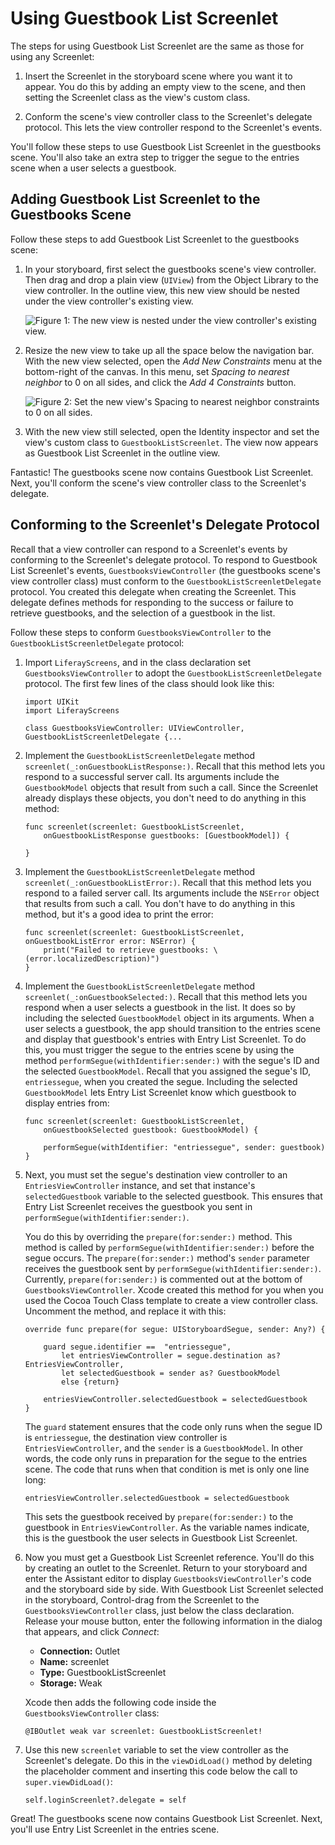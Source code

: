 # Using Guestbook List Screenlet [](id=using-guestbook-list-screenlet-ios)

The steps for using Guestbook List Screenlet are the same as those for using any 
Screenlet: 

1.  Insert the Screenlet in the storyboard scene where you want it to appear. 
    You do this by adding an empty view to the scene, and then setting the 
    Screenlet class as the view's custom class. 

2.  Conform the scene's view controller class to the Screenlet's delegate 
    protocol. This lets the view controller respond to the Screenlet's events. 

You'll follow these steps to use Guestbook List Screenlet in the guestbooks 
scene. You'll also take an extra step to trigger the segue to the entries scene 
when a user selects a guestbook. 

## Adding Guestbook List Screenlet to the Guestbooks Scene [](id=adding-guestbook-list-screenlet-to-the-guestbooks-scene)

Follow these steps to add Guestbook List Screenlet to the guestbooks scene: 

1.  In your storyboard, first select the guestbooks scene's view controller. 
    Then drag and drop a plain view (`UIView`) from the Object Library to the 
    view controller. In the outline view, this new view should be nested under 
    the view controller's existing view. 

    ![Figure 1: The new view is nested under the view controller's existing view.](../../../images/ios-lp-gb-view-outline.png)

2.  Resize the new view to take up all the space below the navigation bar. With 
    the new view selected, open the *Add New Constraints* menu at the 
    bottom-right of the canvas. In this menu, set *Spacing to nearest neighbor* 
    to 0 on all sides, and click the *Add 4 Constraints* button. 

    ![Figure 2: Set the new view's *Spacing to nearest neighbor* constraints to 0 on all sides.](../../../images/ios-lp-gb-constraints.png)

3.  With the new view still selected, open the Identity inspector and set the 
    view's custom class to `GuestbookListScreenlet`. The view now appears as 
    Guestbook List Screenlet in the outline view. 

Fantastic! The guestbooks scene now contains Guestbook List Screenlet. Next, 
you'll conform the scene's view controller class to the Screenlet's delegate. 

## Conforming to the Screenlet's Delegate Protocol [](id=conforming-to-the-screenlets-delegate-protocol)

Recall that a view controller can respond to a Screenlet's events by conforming 
to the Screenlet's delegate protocol. To respond to Guestbook List Screenlet's 
events, `GuestbooksViewController` (the guestbooks scene's view controller 
class) must conform to the `GuestbookListScreenletDelegate` protocol. You 
created this delegate when creating the Screenlet. This delegate defines methods 
for responding to the success or failure to retrieve guestbooks, and the 
selection of a guestbook in the list. 

Follow these steps to conform `GuestbooksViewController` to the 
`GuestbookListScreenletDelegate` protocol: 

1.  Import `LiferayScreens`, and in the class declaration set 
    `GuestbooksViewController` to adopt the `GuestbookListScreenletDelegate` 
    protocol. The first few lines of the class should look like this: 

        import UIKit
        import LiferayScreens

        class GuestbooksViewController: UIViewController, GuestbookListScreenletDelegate {...

2.  Implement the `GuestbookListScreenletDelegate` method 
    `screenlet(_:onGuestbookListResponse:)`. Recall that this method lets you 
    respond to a successful server call. Its arguments include the 
    `GuestbookModel` objects that result from such a call. Since the Screenlet 
    already displays these objects, you don't need to do anything in this 
    method: 

        func screenlet(screenlet: GuestbookListScreenlet, 
            onGuestbookListResponse guestbooks: [GuestbookModel]) {

        }

3.  Implement the `GuestbookListScreenletDelegate` method 
    `screenlet(_:onGuestbookListError:)`. Recall that this method lets you 
    respond to a failed server call. Its arguments include the `NSError` object 
    that results from such a call. You don't have to do anything in this method, 
    but it's a good idea to print the error: 

        func screenlet(screenlet: GuestbookListScreenlet, onGuestbookListError error: NSError) {
            print("Failed to retrieve guestbooks: \(error.localizedDescription)")
        }

4.  Implement the `GuestbookListScreenletDelegate` method 
    `screenlet(_:onGuestbookSelected:)`. Recall that this method lets you 
    respond when a user selects a guestbook in the list. It does so by including 
    the selected `GuestbookModel` object in its arguments. When a user selects a 
    guestbook, the app should transition to the entries scene and display that 
    guestbook's entries with Entry List Screenlet. To do this, you must trigger 
    the segue to the entries scene by using the method 
    `performSegue(withIdentifier:sender:)` with the segue's ID and the selected 
    `GuestbookModel`. Recall that you assigned the segue's ID, `entriessegue`, 
    when you created the segue. Including the selected `GuestbookModel` lets 
    Entry List Screenlet know which guestbook to display entries from: 

        func screenlet(screenlet: GuestbookListScreenlet, 
            onGuestbookSelected guestbook: GuestbookModel) {

            performSegue(withIdentifier: "entriessegue", sender: guestbook)
        }

5.  Next, you must set the segue's destination view controller to an 
    `EntriesViewController` instance, and set that instance's 
    `selectedGuestbook` variable to the selected guestbook. This ensures that 
    Entry List Screenlet receives the guestbook you sent in 
    `performSegue(withIdentifier:sender:)`. 

    You do this by overriding the `prepare(for:sender:)` method. This method is 
    called by `performSegue(withIdentifier:sender:)` before the segue occurs. 
    The `prepare(for:sender:)` method's `sender` parameter receives the 
    guestbook sent by `performSegue(withIdentifier:sender:)`. Currently, 
    `prepare(for:sender:)` is commented out at the bottom of 
    `GuestbooksViewController`. Xcode created this method for you when you 
    used the Cocoa Touch Class template to create a view controller class. 
    Uncomment the method, and replace it with this: 

        override func prepare(for segue: UIStoryboardSegue, sender: Any?) {

            guard segue.identifier ==  "entriessegue",
                let entriesViewController = segue.destination as? EntriesViewController,
                let selectedGuestbook = sender as? GuestbookModel
                else {return}

            entriesViewController.selectedGuestbook = selectedGuestbook
        }

    The `guard` statement ensures that the code only runs when the segue ID is 
    `entriessegue`, the destination view controller is `EntriesViewController`, 
    and the `sender` is a `GuestbookModel`. In other words, the code only runs 
    in preparation for the segue to the entries scene. The code that runs when 
    that condition is met is only one line long: 

        entriesViewController.selectedGuestbook = selectedGuestbook

    This sets the guestbook received by `prepare(for:sender:)` to the guestbook 
    in `EntriesViewController`. As the variable names indicate, this is the 
    guestbook the user selects in Guestbook List Screenlet. 

6.  Now you must get a Guestbook List Screenlet reference. You'll do this by 
    creating an outlet to the Screenlet. Return to your storyboard and enter the 
    Assistant editor to display `GuestbooksViewController`'s code and the 
    storyboard side by side. With Guestbook List Screenlet selected in the 
    storyboard, Control-drag from the Screenlet to the 
    `GuestbooksViewController` class, just below the class declaration. Release 
    your mouse button, enter the following information in the dialog that 
    appears, and click *Connect*: 

    - **Connection:** Outlet
    - **Name:** screenlet
    - **Type:** GuestbookListScreenlet
    - **Storage:** Weak

    Xcode then adds the following code inside the `GuestbooksViewController` 
    class: 

        @IBOutlet weak var screenlet: GuestbookListScreenlet!

7.  Use this new `screenlet` variable to set the view controller as the 
    Screenlet's delegate. Do this in the `viewDidLoad()` method by deleting the 
    placeholder comment and inserting this code below the call to 
    `super.viewDidLoad()`:

        self.loginScreenlet?.delegate = self

Great! The guestbooks scene now contains Guestbook List Screenlet. Next, you'll 
use Entry List Screenlet in the entries scene. 
